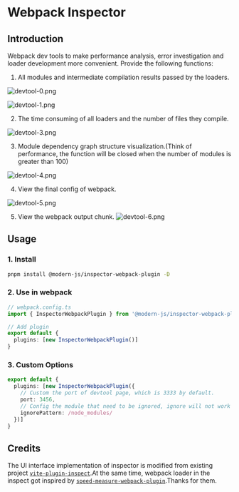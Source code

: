 # Webpack Inspector

## Introduction

Webpack dev tools to make performance analysis, error investigation and loader development more convenient. Provide the following functions:

1. All modules and intermediate compilation results passed by the loaders.

![devtool-0.png](https://p1-juejin.byteimg.com/tos-cn-i-k3u1fbpfcp/4deb18a92b8245caa1eeba9c0843db71~tplv-k3u1fbpfcp-watermark.image?)

![devtool-1.png](https://p6-juejin.byteimg.com/tos-cn-i-k3u1fbpfcp/f8f994016e3e4a22be5339c43a0817fc~tplv-k3u1fbpfcp-watermark.image?)

2. The time consuming of all loaders and the number of files they compile.

![devtool-3.png](https://p3-juejin.byteimg.com/tos-cn-i-k3u1fbpfcp/a617af7a430d4100ab177bb2da614b1c~tplv-k3u1fbpfcp-watermark.image?)

3. Module dependency graph structure visualization.(Think of performance, the function will be closed when the number of modules is greater than 100)

![devtool-4.png](https://p6-juejin.byteimg.com/tos-cn-i-k3u1fbpfcp/52c85f669cf843d1901868363cf04843~tplv-k3u1fbpfcp-watermark.image?)

4. View the final config of webpack.

![devtool-5.png](https://p6-juejin.byteimg.com/tos-cn-i-k3u1fbpfcp/328cfdff36034cd1bbf1e14c40a30772~tplv-k3u1fbpfcp-watermark.image?)

5. View the webpack output chunk.
![devtool-6.png](https://p6-juejin.byteimg.com/tos-cn-i-k3u1fbpfcp/000a454c179d451fb8156ae8f9bcc434~tplv-k3u1fbpfcp-watermark.image?)
## Usage

### 1. Install

```bash
pnpm install @modern-js/inspector-webpack-plugin -D
```

### 2. Use in webpack

```ts
// webpack.config.ts
import { InspectorWebpackPlugin } from '@modern-js/inspector-webpack-plugin'

// Add plugin
export default {
  plugins: [new InspectorWebpackPlugin()]
}
```

### 3. Custom Options

```ts
export default {
  plugins: [new InspectorWebpackPlugin({
    // Custom the port of devtool page, which is 3333 by default.
    port: 3456,
    // Config the module that need to be ignored, ignore will not work by default.
    ignorePattern: /node_modules/
  })]
}
```

## Credits

The UI interface implementation of inspector is modified from existing project [`vite-plugin-inspect`](https://github.com/antfu/vite-plugin-inspect).At the same time, webpack loader in the inspect got inspired by [`speed-measure-webpack-plugin`](https://github.com/stephencookdev/speed-measure-webpack-plugin).Thanks for them.
